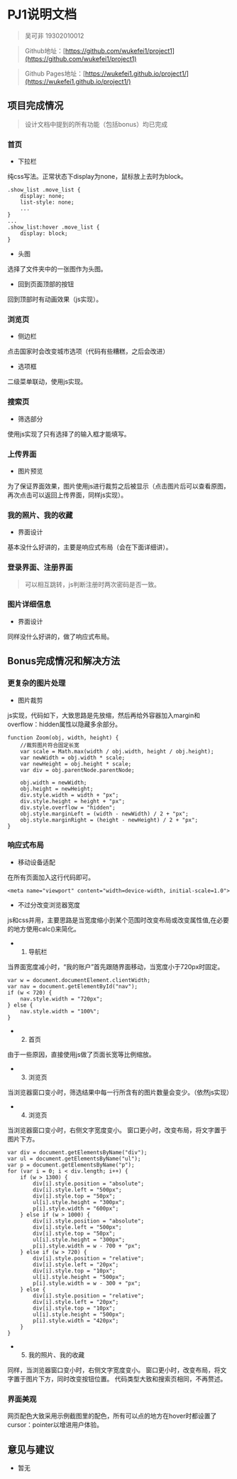 # PJ1说明文档

>   吴可非 19302010012

>   Github地址：[https://github.com/wukefei1/project1](https://github.com/wukefei1/project1)

>   Github Pages地址：[https://wukefei1.github.io/project1/](https://wukefei1.github.io/project1/)

## 项目完成情况
>   设计文档中提到的所有功能（包括bonus）均已完成

### 首页

* 下拉栏

纯css写法。正常状态下display为none，鼠标放上去时为block。

```
.show_list .move_list {
    display: none;
    list-style: none;
    ...
}
...
.show_list:hover .move_list {
    display: block;
}
```

* 头图

选择了文件夹中的一张图作为头图。

* 回到页面顶部的按钮

回到顶部时有动画效果（js实现）。

### 浏览页

* 侧边栏

点击国家时会改变城市选项（代码有些糟糕，之后会改进）

* 选项框

二级菜单联动，使用js实现。

### 搜索页

* 筛选部分

使用js实现了只有选择了的输入框才能填写。

### 上传界面

* 图片预览

为了保证界面效果，图片使用js进行裁剪之后被显示（点击图片后可以查看原图，再次点击可以返回上传界面，同样js实现）。

### 我的照片、我的收藏

* 界面设计

基本没什么好讲的，主要是响应式布局（会在下面详细讲）。

### 登录界面、注册界面

>可以相互跳转，js判断注册时两次密码是否一致。

### 图片详细信息

* 界面设计

同样没什么好讲的，做了响应式布局。





## Bonus完成情况和解决方法

### 更复杂的图片处理
* 图片裁剪

js实现，代码如下，大致思路是先放缩，然后再给外容器加入margin和overflow：hidden属性以隐藏多余部分。

```
function Zoom(obj, width, height) {
    //裁剪图片符合固定长宽
    var scale = Math.max(width / obj.width, height / obj.height);
    var newWidth = obj.width * scale;
    var newHeight = obj.height * scale;
    var div = obj.parentNode.parentNode;

    obj.width = newWidth;
    obj.height = newHeight;
    div.style.width = width + "px";
    div.style.height = height + "px";
    div.style.overflow = "hidden";
    obj.style.marginLeft = (width - newWidth) / 2 + "px";
    obj.style.marginRight = (height - newHeight) / 2 + "px";
}
```

### 响应式布局
* 移动设备适配

在所有页面加入这行代码即可。
```
<meta name="viewport" content="width=device-width, initial-scale=1.0">
```

* 不过分改变浏览器宽度

js和css并用，主要思路是当宽度缩小到某个范围时改变布局或改变属性值,在必要的地方使用calc()来简化。

* 1. 导航栏

当界面宽度减小时，“我的账户”首先跟随界面移动，当宽度小于720px时固定。
```
var w = document.documentElement.clientWidth;
var nav = document.getElementById("nav");
if (w < 720) {
    nav.style.width = "720px";
} else {
    nav.style.width = "100%";
}
```

* 2. 首页

由于一些原因，直接使用js做了页面长宽等比例缩放。

* 3. 浏览页

当浏览器窗口变小时，筛选结果中每一行所含有的图片数量会变少。（依然js实现）

* 4. 浏览页

当浏览器窗口变小时，右侧文字宽度变小。
窗口更小时，改变布局，将文字置于图片下方。
```
var div = document.getElementsByName("div");
var ul = document.getElementsByName("ul");
var p = document.getElementsByName("p");
for (var i = 0; i < div.length; i++) {
    if (w > 1300) {
        div[i].style.position = "absolute";
        div[i].style.left = "500px";
        div[i].style.top = "50px";
        ul[i].style.height = "300px";
        p[i].style.width = "600px";
    } else if (w > 1000) {
        div[i].style.position = "absolute";
        div[i].style.left = "500px";
        div[i].style.top = "50px";
        ul[i].style.height = "300px";
        p[i].style.width = w - 700 + "px";
    } else if (w > 720) {
        div[i].style.position = "relative";
        div[i].style.left = "20px";
        div[i].style.top = "10px";
        ul[i].style.height = "500px";
        p[i].style.width = w - 300 + "px";
    } else {
        div[i].style.position = "relative";
        div[i].style.left = "20px";
        div[i].style.top = "10px";
        ul[i].style.height = "500px";
        p[i].style.width = "420px";
    }
}
```

* 5. 我的照片、我的收藏

同样，当浏览器窗口变小时，右侧文字宽度变小。
窗口更小时，改变布局，将文字置于图片下方，同时改变按钮位置。
代码类型大致和搜索页相同，不再赘述。

### 界面美观
网页配色大致采用示例截图里的配色，所有可以点的地方在hover时都设置了cursor：pointer以增进用户体验。

## 意见与建议
* 暂无

